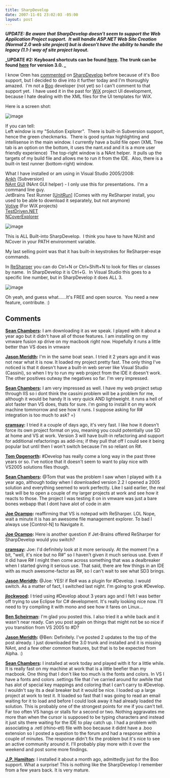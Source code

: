 ```yaml
---
title: SharpDevelop
date: 2007-11-01 23:02:03 -05:00
layout: post
---
```


**_UPDATE: Be aware that SharpDevelop doesn't seem to support the Web Application Project support.  It will handle ASP.NET Web Site Creation (Normal 2.0 web site project) but is doesn't have the ability to handle the legacy (1.1-) way of site project layout._**

**_UPDATE #2: Keyboard shortcuts can be found [here](http://wiki.sharpdevelop.net/KeyboardShortcuts.ashx). The trunk can be found [here](http://wiki.sharpdevelop.net/AccessingTheRepository.ashx) for version 3.0. _**

I know Oren has [commented](http://www.ayende.com/Blog/archive/2007/09/21/ReSharper-for-Boo.aspx) on [SharpDevelop](http://www.icsharpcode.net/OpenSource/SD/) before because of it's Boo support, but I decided to dive into it further today and I'm thoroughly amazed.  I'm not a [Boo](http://boo.codehaus.org/) developer (not yet) so I can't comment to that support yet.  I have used it in the past for [WiX](http://wix.sourceforge.net/) project UI development, because I hate dealing with the XML files for the UI templates for WiX.

Here is a screen shot:

![image](jasonmeridth/files/2011/03SharpDevelop_10570/image_thumb_1.png)

If you can tell:  
Left window is my "Solution Explorer".  There is built-in Subversion support, hence the green checkmarks.  There is good syntax highlighting and intellisense in the main window. I currently have a build file open (XML Tree tab is an option on the bottom, it uses the nant.xsd and it is a more user friendly experience)  The top-right window is a NAnt helper.  It pulls up the targets of my build file and allows me to run it from the IDE.  Also, there is a built-in test runner (bottom-right) window.

What I have installed or am using in Visual Studio 2005/2008:  
[Ankh](http://ankhsvn.tigris.org/) (Subversion)  
[NAnt GUI](http://nantgui.berlios.de/) (NAnt GUI helper) - I only use this for presentations.  I'm a command line guy.  
JetBrains Test Runner [[UnitRun](http://www.jetbrains.com/unitrun/download/index.html)] (Comes with my ReSharper install, you used to be able to download it separately, but not anymore)  
[Votive](http://wix.sourceforge.net/votive.html) (For WiX projects)  
[TestDriven.NET](http://testdriven.net/)  
[NCoverExplorer](http://www.kiwidude.com/dotnet/DownloadPage.html)

![image](jasonmeridth/files/2011/03SharpDevelop_10570/image_thumb_2.png)

This is ALL Built-into SharpDevelop.  I think you have to have NUnit and NCover in your PATH environment variable.

My last selling point was that it has built-in keystrokes for ReSharper-esqe commands.

In [ReSharper](http://www.jetbrains.com/resharper/) you can do Ctrl+N or Ctrl+Shift+N to look for files or classes by name.  In SharpDevelop it is Ctrl+G.  In Visual Studio this goes to a specific line number, but in SharpDevelop it does ALL 3.

![image](jasonmeridth/files/2011/03SharpDevelop_10570/image_thumb.png)

Oh yeah, and guess what......It's FREE and open source.  You need a new feature, contribute. :)

## Comments

**[Sean Chambers](#190 "2007-11-01 23:41:32"):** I am downloading it as we speak. I played with it about a year ago but it didn't have all of those features. I am installing on my vmware fusion xp drive on my macbook right now. Hopefully it runs a little better than VS does in vmware

**[Jason Meridth](#191 "2007-11-02 00:37:26"):** I'm in the same boat sean. I tried it 2 years ago and it was not near what it is now. It loaded my project pretty fast. The only thing I've noticed is that it doesn't have a built-in web server like Visual Studio (Cassini), so when I try to run my web project from the IDE it doesn't work. The other positives outway the negatives so far. I'm very impressed.

**[Sean Chambers](#192 "2007-11-02 00:42:55"):** I am very impressed as well. I have my web project setup through IIS so i dont think the cassini problem will be a problem for me, although it would be handy It is very quick AND lightweight. it runs a hell of alot faster than VS does, thats for sure. i'm going to install it on my work machine tommorrow and see how it runs. I suppose asking for R# integration is too much to ask? =)

**[cramsay](#193 "2007-11-02 00:52:36"):** I tried it a couple of days ago, it's very fast. I like how it doesn't force its own project format on you, meaning you could potentially use SD at home and VS at work. Version 3 will have built-in refactoring and support for additional refactorings as add-ins; if they pull that off I could see it being popular but until then I won't switch because I'm so reliant on R#.

**[Tom Opgenorth](#194 "2007-11-02 02:29:18"):** #Develop has really come a long way in the past three years or so. I've notice that it doesn't seem to want to play nice with VS2005 solutions files though.

**[Sean Chambers](#195 "2007-11-02 03:08:26"):** @Tom that was the problem I saw when I played with it a year ago, although today when I downloaded version 2.2 I opened a 2005 solution and everything seemed to work perfectly. Like I said earlier, the real task will be to open a couple of my larger projects at work and see how it reacts to those. The project I was testing it on in vmware was just a bare bones webapp that I dont have alot of code in atm

**[Joe Ocampo](#196 "2007-11-02 04:02:47"):** reaffirming that VS is notepad with ReSharper. LOL Nope, wait a minute it is has an awesome file management explorer. To bad I always use [Control-N] to Navigate it.

**[Joe Ocampo](#197 "2007-11-02 04:03:50"):** Here is another question if Jet-Brains offered ReSharper for SharpDevelop would you switch?

**[cramsay](#198 "2007-11-02 08:45:25"):** Joe: I'd definitely look at it more seriously. At the moment I'm a bit, "well, it's nice but no R#" so I haven't given it much serious use. Even if it did have R# I might then come across something that was a dealbreaker when I started giving it serious use. That said, there are few things in an IDE with as much awesome-factor as R#, so I can't wait to see what SD3 brings.

**[Jason Meridth](#199 "2007-11-02 11:36:25"):** @Joe: YES! if Re# was a plugin for #Develop. I would switch. As a matter of fact, I switched last night. I'm going to grok #Develop.

**[jlockwood](#200 "2007-11-02 12:25:05"):** I tried using #Develop about 3 years ago and I felt I was better off trying to use Eclipse for C# development. It's really looking nice now. I'll need to try compiling it with mono and see how it fares on Linux...

**[Ben Scheirman](#201 "2007-11-02 17:05:37"):** I'm glad you posted this. I also tried it a while back and it wasn't near ready. Can you post again on things that might not be so nice if you transition from VS 2005 to #D?

**[Jason Meridth](#202 "2007-11-02 17:44:52"):** @Ben: Definitely. I've posted 2 updates to the top of the post already. I just downloaded the 3.0 trunk and installed and it is missing NAnt, and a few other common features, but that is to be expected from Alpha. :)

**[Sean Chambers](#203 "2007-11-02 20:17:14"):** I installed at work today and played with it for a little while. It is really fast on my machine at work that is a little beefier than my macbook. One thing that I don't like too much is the fonts and colors. In VS I have a fonts and colors .settings file that i've carried around for awhile that has alot of special key mappings and coloring that I can't carry to #Develop. I wouldn't say its a deal breaker but it would be nice. I loaded up a large project at work to test it. It loaded so fast that I was going to read an email waiting for it to load and before I could look away it had already loaded the solution. This is probably one of the strongest points for me if you can't tell. Far too often VS hangs or stalls for a second or two. Nothing aggravates me more than when the cursor is supposed to be typing characters and instead it just sits there waiting for the IDE to play catch up. I had a problem with associating a .retl (rhino-etl) file with boo because it didnt have a .boo extension so I posted a question to the forum and had a response within a couple of minutes. The response didn't fix the problem but it's nice to see an active community around it. I'll probably play more with it over the weekend and post some more findings.

**[J.P. Hamilton](#204 "2007-11-08 14:24:59"):** I installed it about a month ago, admittedly just for the Boo support. What a surprise! This is nothing like the SharpDevelop I remember from a few years back. It is very mature.

